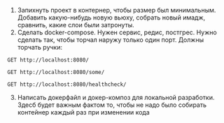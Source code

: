 1. Запихнуть проект в контернер, чтобы размер был минимальным. Добавить какую-нибудь новую вьюху, собрать новый имадж, 
сравнить, какие слои были затронуты.
2. Сделать docker-compose. Нужен сервис, редис, постгрес. Нужно сделать так, чтобы торчал наружу только один порт.
Должны торчать ручки:
```http request
GET http://localhost:8080/
```
```http request
GET http://localhost:8080/some/
```
```http request
GET http://localhost:8080/healthcheck/
```
3. Написать докерфайл и докер-композ для локальной разработки. Здесб будет важным фактом то, чтобы не надо было
собирать контейнер каждый раз при изменении кода